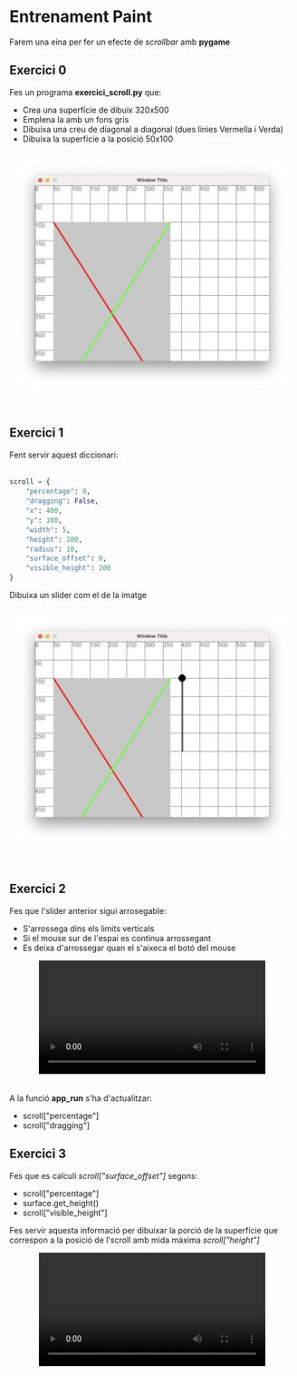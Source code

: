 # Entrenament Paint

Farem una eina per fer un efecte de *scrollbar* amb **pygame**

## Exercici 0

Fes un programa **exercici_scroll.py** que:

- Crea una superfície de dibuix 320x500
- Emplena la amb un fons gris
- Dibuixa una creu de diagonal a diagonal (dues linies Vermella i Verda)
- Dibuixa la superfície a la posició 50x100

<br/>
<center><img src="./assets/exercici_scroll00.png" style="max-height: 400px" alt="">
<br/></center>
<br/>
<br/>

## Exercici 1

Fent servir aquest diccionari:
```python

scroll = {
    "percentage": 0,
    "dragging": False,
    "x": 400,
    "y": 100,
    "width": 5,
    "height": 200,
    "radius": 10,
    "surface_offset": 0,
    "visible_height": 200
}
```

Dibuixa un slider com el de la imatge

<br/>
<center><img src="./assets/exercici_scroll01.png" style="max-height: 400px" alt="">
<br/></center>
<br/>
<br/>

## Exercici 2

Fes que l'slider anterior sigui arrosegable:

- S'arrossega dins els limits verticals
- Si el mouse sur de l'espai es continua arrossegant
- Es deixa d'arrossegar quan el s'aixeca el botó del mouse

<center>
<video width="100%" controls allowfullscreen style="max-width: 90%; width: 400px; max-height: 250px">
  <source src="./assets/exercici_scroll02.mov" type="video/mp4">
</video>
</center>
<br/>

A la funció **app_run** s'ha d'actualitzar:

- scroll["percentage"]
- scroll["dragging"]

## Exercici 3

Fes que es calculi *scroll["surface_offset"]* segons:

- scroll["percentage"]
- surface.get_height()
- scroll["visible_height"]

Fes servir aquesta informació per dibuixar la porció de la superfície que correspon a la posició de l'scroll amb mida màxima *scroll["height"]*

<center>
<video width="100%" controls allowfullscreen style="max-width: 90%; width: 400px; max-height: 250px">
  <source src="./assets/exercici_scroll03.mov" type="video/mp4">
</video>
</center>
<br/>